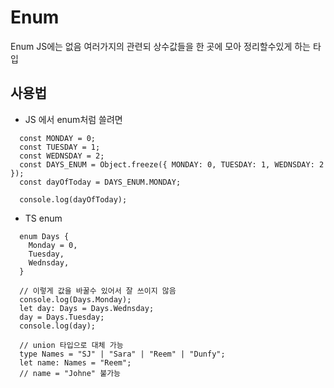 # Enum

Enum JS에는 없음 여러가지의 관련되 상수값들을 한 곳에 모아 정리할수있게 하는 타입

## 사용법

- JS 에서 enum처럼 쓸려면

```
  const MONDAY = 0;
  const TUESDAY = 1;
  const WEDNSDAY = 2;
  const DAYS_ENUM = Object.freeze({ MONDAY: 0, TUESDAY: 1, WEDNSDAY: 2 });
  const dayOfToday = DAYS_ENUM.MONDAY;

  console.log(dayOfToday);
```

- TS enum

```
  enum Days {
    Monday = 0,
    Tuesday,
    Wednsday,
  }

  // 이렇게 값을 바꿀수 있어서 잘 쓰이지 않음
  console.log(Days.Monday);
  let day: Days = Days.Wednsday;
  day = Days.Tuesday;
  console.log(day);

  // union 타입으로 대체 가능
  type Names = "SJ" | "Sara" | "Reem" | "Dunfy";
  let name: Names = "Reem";
  // name = "Johne" 불가능
```
